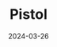 ---
title: Pistol
fulltitle: Pistol
date: 2024-03-26
tags:
- 2024
characters:
- tzipora
- baron
categories:
- firearms & tools
keywords:
- 2024
rgb: 206, 161, 138
url: /stories/pistol/
image: /images/fullres/pistol.jpg
caption: Sketch of Tzipora and Baron
---